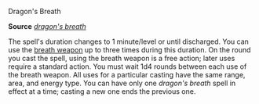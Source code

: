 Dragon's Breath

**Source** [_dragon's breath_](advanced/spells/dragonSBreath.md#_dragon's-breath)

The spell's duration changes to 1 minute/level or until discharged. You can use the [breath weapon](monsters/universalMonsterRules.md#_breath-weapon) up to three times during this duration. On the round you cast the spell, using the breath weapon is a free action; later uses require a standard action. You must wait 1d4 rounds between each use of the breath weapon. All uses for a particular casting have the same range, area, and energy type. You can have only one _dragon's breath_ spell in effect at a time; casting a new one ends the previous one.

